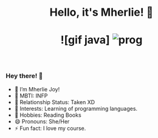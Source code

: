 # <p align="center"> Hello, it's Mherlie! 👋 </p>

# <p align="center"> ![gif java] ![prog](https://github.com/mherlie/mherlie/assets/126627774/897355e7-21a8-4902-917c-476cf794548d) </p>
</br>

### Hey there! 👋

<!-- **mherlie/mherlie** is a ✨ _special_ ✨ repository because its `README.md` (this file) appears on your GitHub profile. -->

 - 🔭 I’m Mherlie Joy!
 - 🌱 MBTI: INFP
 - 👯 Relationship Status: Taken XD
 - 🤔 Interests: Learning of programming languages.
 - 💬 Hobbies: Reading Books
 - 😄 Pronouns: She/Her
 - ⚡ Fun fact: I love my course. 


	
